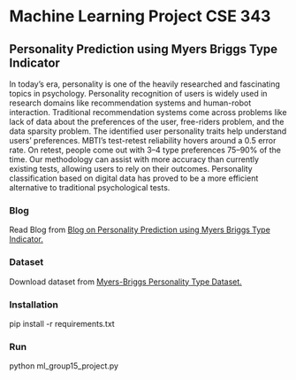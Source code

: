 # Machine Learning Project CSE 343


## Personality Prediction using Myers Briggs Type Indicator

In today’s era, personality is one of the heavily researched and fascinating topics in psychology. Personality recognition of users is widely used in research domains like recommendation systems and human-robot interaction. Traditional recommendation systems come across problems like lack of data about the preferences of the user, free-riders problem, and the data sparsity problem. The identified user personality traits help understand users’ preferences. MBTI’s test-retest reliability hovers around a 0.5 error rate. On retest, people come out with 3–4 type preferences 75–90% of the time. Our methodology can assist with more accuracy than currently existing tests, allowing users to rely on their outcomes. Personality classification based on digital data has proved to be a more efficient alternative to traditional psychological tests.

### Blog
Read Blog from [Blog on Personality Prediction using Myers Briggs Type Indicator.](https://medium.com/@dolly19304/personality-prediction-using-myers-briggs-type-indicator-56888416e87c)

### Dataset
Download dataset from [Myers-Briggs Personality Type Dataset.](https://www.kaggle.com/datasnaek/mbti-type)

### Installation
pip install -r requirements.txt

### Run
python ml_group15_project.py
